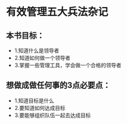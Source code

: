 # 有效管理五大兵法杂记

## 本书目标：
+ 1.知道什么是领导者
+ 2.知道如何做一个领导者
+ 3.掌握一些管理工具，学会做一个合格的领导者


## 想做成做任何事的3点必要点：
+ 1.知道目标是什么
+ 2.要知道如何达成目标
+ 3.要能够组织队伍一起去达成目标


  

